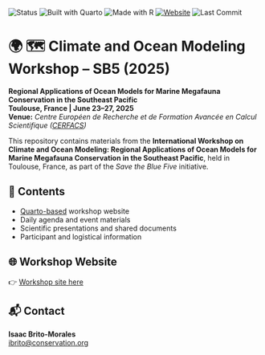 ![Status](https://img.shields.io/badge/status-active-brightgreen) ![Built with Quarto](https://img.shields.io/badge/Built%20with-Quarto-5D6AB1?logo=quarto) ![Made with R](https://img.shields.io/badge/Made%20with-R-276DC3?logo=R) [![Website](https://img.shields.io/badge/View-Website-green)](https://isaakbm.github.io/megafauna_CC_workshop2025/) ![Last Commit](https://img.shields.io/github/last-commit/IsaakBM/megafauna_CC_workshop2025)

# 🌍 🗺️ Climate and Ocean Modeling Workshop – SB5 (2025)

**Regional Applications of Ocean Models for Marine Megafauna Conservation in the Southeast Pacific**\
**Toulouse, France \| June 23–27, 2025**\
**Venue:** *Centre Européen de Recherche et de Formation Avancée en Calcul Scientifique ([CERFACS](https://cerfacs.fr/en/home/))*

This repository contains materials from the **International Workshop on Climate and Ocean Modeling: Regional Applications of Ocean Models for Marine Megafauna Conservation in the Southeast Pacific**, held in Toulouse, France, as part of the *Save the Blue Five* initiative.

## 📂 Contents

-   [Quarto-based](https://quarto.org/) workshop website
-   Daily agenda and event materials
-   Scientific presentations and shared documents
-   Participant and logistical information

## 🌐 Workshop Website

👉 [Workshop site here](https://isaakbm.github.io/megafauna_CC_workshop2025/)

## 📬 Contact

**Isaac Brito-Morales**\
[ibrito\@conservation.org](mailto:ibrito@conservation.org)
